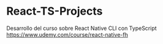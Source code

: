 # React-TS-Projects
Desarrollo del curso sobre React Native CLI con TypeScript https://www.udemy.com/course/react-native-fh
